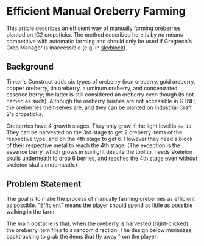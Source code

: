 Efficient Manual Oreberry Farming
=================================

This article describes an efficient way of manually farming oreberries planted on IC2 cropsticks.
The method described here is by no means competitive with automatic farming
and should only be used if Gregtech's Crop Manager is inaccessible
(e.g. in [skyblock](./garden-of-grind.md)).


Background
----------

Tinker's Construct adds six types of oreberry
(iron oreberry, gold oreberry, copper oreberry, tin oreberry, aluminum oreberry,
and concentrated essence berry;
the latter is still considered an oreberry even though its not named as such).
Although the oreberry bushes are not accessible in GTNH,
the oreberries themselves are,
and they can be planted on Industrial Craft 2's cropsticks.

Oreberries have 4 growth stages.
They only grow if the light level is `<= 10`.
They can be harvested on the 3rd stage to get 2 oreberry items of the respective type,
and on the 4th stage to get 6.
However they need a block of their respective metal to reach the 4th stage.
(The exception is the essence berry,
which grows in sunlight despite the tooltip,
needs skeleton skulls underneath to drop 6 berries,
and reaches the 4th stage even without skeleton skulls underneath.)


Problem Statement
-----------------

The goal is to make the process of manually farming oreberries as efficient as possible.
"Efficient" means the player should spend as little as possible walking in the farm.

The main obstacle is that,
when the oreberry is harvested (right-clicked),
the oreberry item flies to a random direction.
The design below minimizes backtracking to grab the items that fly away from the player.
